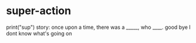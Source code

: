 # super-action
print("sup")
story: once upon a time, there was a _____, who ____.
good bye
 I dont know what's going on 

